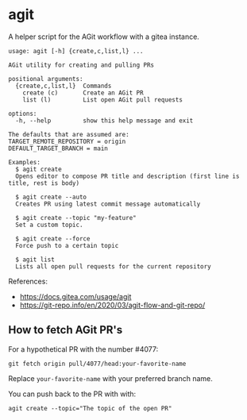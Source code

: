 # agit

A helper script for the AGit workflow with a gitea instance.

<!-- `$ agit --help` -->

```
usage: agit [-h] {create,c,list,l} ...

AGit utility for creating and pulling PRs

positional arguments:
  {create,c,list,l}  Commands
    create (c)       Create an AGit PR
    list (l)         List open AGit pull requests

options:
  -h, --help         show this help message and exit

The defaults that are assumed are:
TARGET_REMOTE_REPOSITORY = origin
DEFAULT_TARGET_BRANCH = main

Examples:
  $ agit create
  Opens editor to compose PR title and description (first line is title, rest is body)

  $ agit create --auto
  Creates PR using latest commit message automatically

  $ agit create --topic "my-feature"
  Set a custom topic.

  $ agit create --force
  Force push to a certain topic

  $ agit list
  Lists all open pull requests for the current repository

```

References:
- https://docs.gitea.com/usage/agit
- https://git-repo.info/en/2020/03/agit-flow-and-git-repo/

## How to fetch AGit PR's

For a hypothetical PR with the number #4077:

```
git fetch origin pull/4077/head:your-favorite-name
```

Replace `your-favorite-name` with your preferred branch name.

You can push back to the PR with with:
```
agit create --topic="The topic of the open PR"
```
